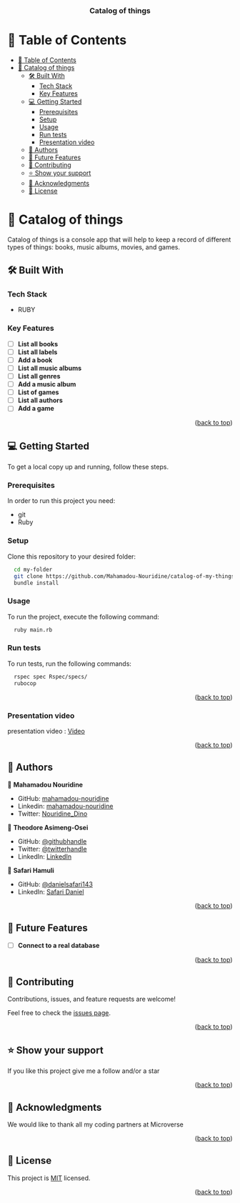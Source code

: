 <a name="readme-top"></a>

<div align="center">
  <h3><b>Catalog of things</b></h3>
</div>

# 📗 Table of Contents

- [📗 Table of Contents](#-table-of-contents)
- [📖 Catalog of things](#-catalog-of-things)
  - [🛠 Built With ](#-built-with-)
    - [Tech Stack ](#tech-stack-)
    - [Key Features ](#key-features-)
  - [💻 Getting Started ](#-getting-started-)
    - [Prerequisites](#prerequisites)
    - [Setup](#setup)
    - [Usage](#usage)
    - [Run tests](#run-tests)
    - [Presentation video](#presentation-video)
  - [👥 Authors ](#-authors-)
  - [🔭 Future Features ](#-future-features-)
  - [🤝 Contributing ](#-contributing-)
  - [⭐️ Show your support ](#️-show-your-support-)
  - [🙏 Acknowledgments ](#-acknowledgments-)
  - [📝 License ](#-license-)

# 📖 Catalog of things<a name="about-project"></a>

Catalog of things is a console app that will help to keep a record of different types of things: books, music albums, movies, and games.

## 🛠 Built With <a name="built-with"></a>

### Tech Stack <a name="tech-stack"></a>

- RUBY

### Key Features <a name="key-features"></a>

- [ ] **List all books**
- [ ] **List all labels**
- [ ] **Add a book**
- [ ] **List all music albums**
- [ ] **List all genres**
- [ ] **Add a music album**
- [ ] **List of games**
- [ ] **List all authors**
- [ ] **Add a game**

<p align="right">(<a href="#readme-top">back to top</a>)</p>

## 💻 Getting Started <a name="getting-started"></a>

To get a local copy up and running, follow these steps.

### Prerequisites

In order to run this project you need:

- git
- Ruby

### Setup

Clone this repository to your desired folder:

```sh
  cd my-folder
  git clone https://github.com/Mahamadou-Nouridine/catalog-of-my-things.git
  bundle install
```

### Usage

To run the project, execute the following command:

```sh
  ruby main.rb
```

### Run tests

To run tests, run the following commands:

```sh
  rspec spec Rspec/specs/
  rubocop
```

<p align="right">(<a href="#readme-top">back to top</a>)</p>

### Presentation video

presentation video : [Video](https://drive.google.com/file/d/1SiyfUmk2gHrIM2O14ccQUcXWaz2Lp_Zb/view?usp=sharing)

<p align="right">(<a href="#readme-top">back to top</a>)</p>

## 👥 Authors <a name="authors"></a>

👤 **Mahamadou Nouridine**

- GitHub: [mahamadou-nouridine](https://github.com/mahamadou-nouridine)
- Linkedin: [mahamadou-nouridine](https://www.linkedin.com/in/mahamadou-nouridine)
- Twitter: [Nouridine_Dino](https://twitter.com/Nouridine_Dino)

👤 **Theodore Asimeng-Osei**

- GitHub: [@githubhandle](https://github.com/Theodoraldo)
- Twitter: [@twitterhandle](https://twitter.com/AsimengOse33947)
- LinkedIn: [LinkedIn](https://www.linkedin.com/in/theodoreasimeng/)

👤 **Safari Hamuli**

- GitHub: [@danielsafari143]([https://github.com/githubhandle](https://github.com/danielsafari143))
- LinkedIn: [Safari Daniel](https://www.linkedin.com/in/safari-daniel/)

<p align="right">(<a href="#readme-top">back to top</a>)</p>

## 🔭 Future Features <a name="future-features"></a>

- [ ] **Connect to a real database**

<p align="right">(<a href="#readme-top">back to top</a>)</p>

## 🤝 Contributing <a name="contributing"></a>

Contributions, issues, and feature requests are welcome!

Feel free to check the [issues page](https://github.com/DilsherB/catalog-of-my-things/issues).

<p align="right">(<a href="#readme-top">back to top</a>)</p>

## ⭐️ Show your support <a name="support"></a>

If you like this project give me a follow and/or a star

<p align="right">(<a href="#readme-top">back to top</a>)</p>

## 🙏 Acknowledgments <a name="acknowledgements"></a>

We would like to thank all my coding partners at Microverse

<p align="right">(<a href="#readme-top">back to top</a>)</p>

## 📝 License <a name="license"></a>

This project is [MIT](./LICENSE) licensed.

<p align="right">(<a href="#readme-top">back to top</a>)</p>

